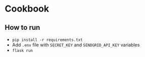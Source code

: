 # Cookbook

## How to run

- `pip install -r requirements.txt`
- Add `.env` file with `SECRET_KEY` and `SENDGRID_API_KEY` variables
- `flask run`
